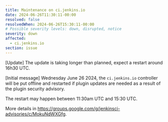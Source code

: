 ```yaml
---
title: Maintenance on ci.jenkins.io
date: 2024-06-26T11:30:11-00:00
resolved: false
resolvedWhen: 2024-06-26T15:30:11-00:00
# Possible severity levels: down, disrupted, notice
severity: down
affected:
  - ci.jenkins.io
section: issue
---
```


<!--
[Final Message]
The ci.jenkins.io controller is running with updated plugins.

[Initial message]
-->
[Update]
The update is taking longer than planned, expect a restart around 16h30 UTC.

[Initial message]
Wednesday June 26 2024, the `ci.jenkins.io` controller will be put offline and restarted if plugin updates are needed as a result of the plugin security advisory.

The restart may happen between 11:30am UTC and 15:30 UTC.

More details in <https://groups.google.com/g/jenkinsci-advisories/c/MokuNdWXGfg>.
